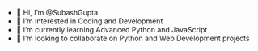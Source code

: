 - 👋 Hi, I’m @SubashGupta
- 👀 I’m interested in Coding and Development
- 🌱 I’m currently learning Advanced Python and JavaScript
- 💞️ I’m looking to collaborate on Python and Web Development projects
<!---
SubashGupta/SubashGupta is a ✨ special ✨ repository because its `README.md` (this file) appears on your GitHub profile.
You can click the Preview link to take a look at your changes.
--->
